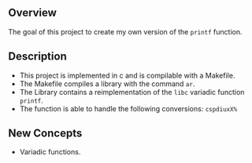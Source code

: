 ## Overview

The goal of this project to create my own version of the `printf` function.

## Description

-   This project is implemented in c and is compilable with a Makefile.
-   The Makefile compiles a library with the command `ar`.
-   The Library contains a reimplementation of the `libc` variadic function `printf`.
-   The function is able to handle the following conversions: `cspdiuxX%`

## New Concepts

-   Variadic functions.
